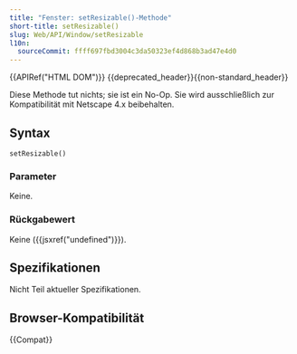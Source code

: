 ```yaml
---
title: "Fenster: setResizable()-Methode"
short-title: setResizable()
slug: Web/API/Window/setResizable
l10n:
  sourceCommit: ffff697fbd3004c3da50323ef4d868b3ad47e4d0
---
```


{{APIRef("HTML DOM")}} {{deprecated_header}}{{non-standard_header}}

Diese Methode tut nichts; sie ist ein No-Op. Sie wird ausschließlich zur Kompatibilität mit Netscape 4.x beibehalten.

## Syntax

```js-nolint
setResizable()
```

### Parameter

Keine.

### Rückgabewert

Keine ({{jsxref("undefined")}}).

## Spezifikationen

Nicht Teil aktueller Spezifikationen.

## Browser-Kompatibilität

{{Compat}}
